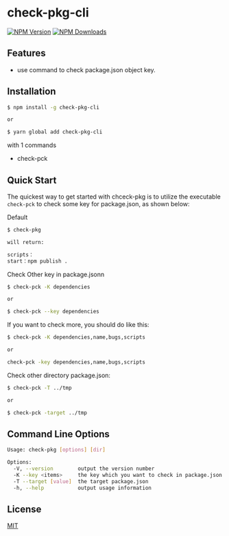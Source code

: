 # check-pkg-cli

[![NPM Version][npm-image]][npm-url]
[![NPM Downloads][downloads-image]][downloads-url]

## Features

- use command to check package.json object key.

## Installation

```sh
$ npm install -g check-pkg-cli

or

$ yarn global add check-pkg-cli
```

with 1 commands

- check-pck


## Quick Start

The quickest way to get started with chceck-pkg is to utilize the executable `check-pck` to check some key for package.json, as shown below:

Default

```bash
$ check-pkg

will return:

scripts：
start：npm publish .
```

Check Other key in package.jsonn

```bash
$ check-pck -K dependencies

or

$ check-pck --key dependencies
```

If you want to check more, you should do like this:

```bash
$ check-pck -K dependencies,name,bugs,scripts

or

check-pck -key dependencies,name,bugs,scripts
```

Check other directory package.json:

```bash
$ check-pck -T ../tmp

or

$ check-pck -target ../tmp
```


## Command Line Options

```bash
Usage: check-pkg [options] [dir]

Options:
  -V, --version        output the version number
  -K --key <items>     the key which you want to check in package.json
  -T --target [value]  the target package.json
  -h, --help           output usage information
```



## License

[MIT](LICENSE)

[npm-image]: https://img.shields.io/npm/v/check-pkg-cli.svg
[npm-url]: https://npmjs.org/package/check-pkg-cli
[downloads-image]: https://img.shields.io/npm/dm/check-pkg-cli.svg
[downloads-url]: https://npmjs.org/package/check-pkg-cli